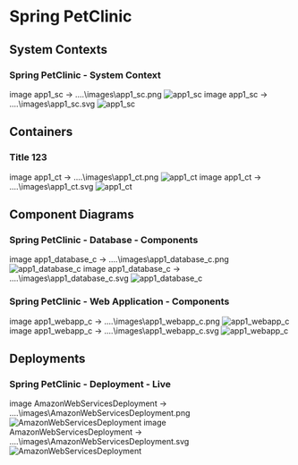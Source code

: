 # Spring PetClinic

## System Contexts

### Spring PetClinic - System Context

image app1_sc -> ..\..\images\app1_sc.png
![app1_sc](../../images/app1_sc.png)
image app1_sc -> ..\..\images\app1_sc.svg
![app1_sc](../../images/app1_sc.svg)

## Containers

### Title 123

image app1_ct -> ..\..\images\app1_ct.png
![app1_ct](../../images/app1_ct.png)
image app1_ct -> ..\..\images\app1_ct.svg
![app1_ct](../../images/app1_ct.svg)

## Component Diagrams

### Spring PetClinic - Database - Components

image app1_database_c -> ..\..\images\app1_database_c.png
![app1_database_c](../../images/app1_database_c.png)
image app1_database_c -> ..\..\images\app1_database_c.svg
![app1_database_c](../../images/app1_database_c.svg)
### Spring PetClinic - Web Application - Components

image app1_webapp_c -> ..\..\images\app1_webapp_c.png
![app1_webapp_c](../../images/app1_webapp_c.png)
image app1_webapp_c -> ..\..\images\app1_webapp_c.svg
![app1_webapp_c](../../images/app1_webapp_c.svg)

## Deployments

### Spring PetClinic - Deployment - Live

image AmazonWebServicesDeployment -> ..\..\images\AmazonWebServicesDeployment.png
![AmazonWebServicesDeployment](../../images/AmazonWebServicesDeployment.png)
image AmazonWebServicesDeployment -> ..\..\images\AmazonWebServicesDeployment.svg
![AmazonWebServicesDeployment](../../images/AmazonWebServicesDeployment.svg)

